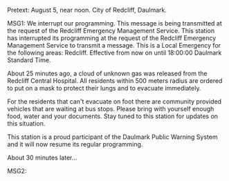 

Pretext: August 5, near noon. City of Redcliff, Daulmark.

MSG1: We interrupt our programming. This message is being transmitted at the request of the Redcliff Emergency Management Service. 
This station has interrupted its programming at the request of the Redcliff Emergency Management Service to transmit a message. 
This is a Local Emergency for the following areas: Redcliff. Effective from now on until 18:00:00 Daulmark Standard Time.

About 25 minutes ago, a cloud of unknown gas was released from the Redcliff Central Hospital. All residents within 500 meters radius are ordered to put on a mask to protect their lungs and to evacuate immediately. 

For the residents that can't evacuate on foot there are community provided vehicles that are waiting at bus stops. Please bring with yourself enough food, water and your documents. Stay tuned to this station for updates on this situation.

This station is a proud participant of the Daulmark Public Warning System and it will now resume its regular programming.

About 30 minutes later...

MSG2:
